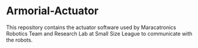 # Armorial-Actuator
This repository contains the actuator software used by Maracatronics Robotics Team and Research Lab at Small Size League to communicate with the robots.

